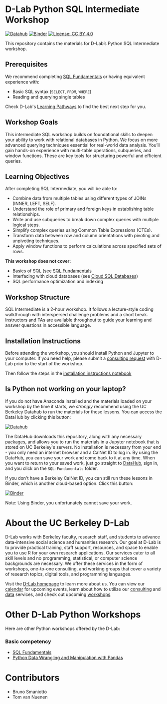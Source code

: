 # D-Lab Python SQL Intermediate Workshop

[![Datahub](https://img.shields.io/badge/launch-datahub-blue)](http://dlab.datahub.berkeley.edu/hub/user-redirect/git-pull?repo=https%3A%2F%2Fgithub.com%2Fdlab-berkeley%2FSQL-Intermediate&urlpath=lab%2Ftree%2FSQL-Intermediate%2F) [![Binder](https://mybinder.org/badge_logo.svg)](https://mybinder.org/v2/gh/dlab-berkeley/SQL-Intermediate/HEAD) [![License: CC BY 4.0](https://img.shields.io/badge/License-CC_BY_4.0-lightgrey.svg)](https://creativecommons.org/licenses/by/4.0/)

This repository contains the materials for D-Lab’s Python SQL Intermediate workshop. 

## Prerequisites

We recommend completing [SQL Fundamentals](https://github.com/dlab-berkeley/Python-SQL-Fundamentals) or having equivalent experience with:
- Basic SQL syntax (`SELECT`, `FROM`, `WHERE`)
- Reading and querying single tables

Check D-Lab's [Learning Pathways](https://dlab-berkeley.github.io/dlab-workshops/python_path.html) to find the best next step for you.

## Workshop Goals

This intermediate SQL workshop builds on foundational skills to deepen your ability to work with relational databases in Python. We focus on more advanced querying techniques essential for real-world data analysis. You’ll gain hands-on experience with multi-table operations, subqueries, and window functions. These are key tools for structuring powerful and efficient queries.

## Learning Objectives

After completing SQL Intermediate, you will be able to:
- Combine data from multiple tables using different types of JOINs (INNER, LEFT, SELF).
- Understand the role of primary and foreign keys in establishing table relationships.
- Write and use subqueries to break down complex queries with multiple logical steps.
- Simplify complex queries using Common Table Expressions (CTEs).
- Transform data between row and column orientations with pivoting and unpivoting techniques.
- Apply window functions to perform calculations across specified sets of rows.

**This workshop does not cover:**
- Basics of SQL (see [SQL Fundamentals](https://github.com/dlab-berkeley/Python-SQL-Fundamentals)
- Interfacing with cloud databases (see [Cloud SQL Databases](https://github.com/dlab-berkeley/Cloud-SQL-Databases))
- SQL performance optimization and indexing

## Workshop Structure

SQL Intermediate is a 2-hour workshop. It follows a lecture-style coding walkthrough with interspersed challenge problems and a short break. Instructors and TAs are available throughout to guide your learning and answer questions in accessible language.

## Installation Instructions

Before attending the workshop, you should install Python and Jupyter to your computer. If you need help, please submit a [consulting request](https://dlab.berkeley.edu/consulting/submit-consulting-request) with D-Lab prior to the start of the workshop.

Then follow the steps in the [installation instructions notebook](SQLite-Setup.ipynb)

## Is Python not working on your laptop?

If you do not have Anaconda installed and the materials loaded on your workshop by the time it starts, we *strongly* recommend using the UC Berkeley Datahub to run the materials for these lessons. You can access the DataHub by clicking this button:

[![Datahub](https://img.shields.io/badge/launch-datahub-blue)](http://dlab.datahub.berkeley.edu/hub/user-redirect/git-pull?repo=https%3A%2F%2Fgithub.com%2Fdlab-berkeley%2FSQL-Fundamentals&urlpath=lab%2Ftree%2FSQL-Fundamentals%2F)

The DataHub downloads this repository, along with any necessary packages, and allows you to run the materials in a Jupyter notebook that is stored on UC Berkeley's servers. No installation is necessary from your end - you only need an internet browser and a CalNet ID to log in. By using the DataHub, you can save your work and come back to it at any time. When you want to return to your saved work, just go straight to [DataHub](https://datahub.berkeley.edu), sign in, and you click on the `SQL-Fundamentals` folder.

If you don't have a Berkeley CalNet ID, you can still run these lessons in Binder, which is another cloud-based option. Click this button:

[![Binder](https://mybinder.org/badge_logo.svg)](https://mybinder.org/v2/gh/dlab-berkeley/SQL-Fundamentals/HEAD)

Note: Using Binder, you unfortunately cannot save your work.

# About the UC Berkeley D-Lab

D-Lab works with Berkeley faculty, research staff, and students to advance data-intensive social science and humanities research. Our goal at D-Lab is to provide practical training, staff support, resources, and space to enable you to use R for your own research applications. Our services cater to all skill levels and no programming, statistical, or computer science backgrounds are necessary. We offer these services in the form of workshops, one-to-one consulting, and working groups that cover a variety of research topics, digital tools, and programming languages.  

Visit the [D-Lab homepage](https://dlab.berkeley.edu/) to learn more about us. You can view our [calendar](https://dlab.berkeley.edu/events/calendar) for upcoming events, learn about how to utilize our [consulting](https://dlab.berkeley.edu/consulting) and [data](https://dlab.berkeley.edu/data) services, and check out upcoming [workshops](https://dlab.berkeley.edu/events/workshops).

# Other D-Lab Python Workshops

Here are other Python workshops offered by the D-Lab:

### Basic competency

* [SQL Fundamentals](https://github.com/dlab-berkeley/SQL-Fundamentals/)
* [Python Data Wrangling and Manipulation with Pandas](https://dlab.berkeley.edu/events/python-data-wrangling-and-manipulation-pandas/2024-10-10)

# Contributors
* Bruno Smaniotto
* Tom van Nuenen
